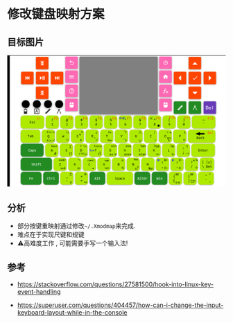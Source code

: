 # 修改键盘映射方案

## 目标图片

![image-20210111182120757](Plan.assets/image-20210111182120757.png)

## 分析

- 部分按键重映射通过修改`~/.Xmodmap`来完成.
- 难点在于实现尺键和规键
- :warning:高难度工作 , 可能需要手写一个输入法!

## 参考

- https://stackoverflow.com/questions/27581500/hook-into-linux-key-event-handling

- https://superuser.com/questions/404457/how-can-i-change-the-input-keyboard-layout-while-in-the-console